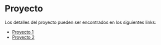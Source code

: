 # Proyecto

Los detalles del proyecto pueden ser encontrados en los siguientes links:

- [Proyecto 1](./Project1/README.md)
- [Proyecto 2](./Project2/README.md)